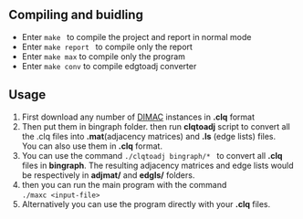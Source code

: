 
## Compiling and buidling
* Enter ```make ``` to compile the project and report in normal mode
* Enter ```make report ``` to compile only the report
* Enter ```make max``` to compile only the program
* Enter ```make conv``` to compile edgtoadj converter
## Usage
1. First download any number of [DIMAC](https://turing.cs.hbg.psu.edu/txn131/clique.html) instances in __.clq__ format
1. Then put them in bingraph folder. then run __clqtoadj__ script to convert 
all the .clq files into __.mat__(adjacency matrices) and __.ls__ (edge lists) files. <br>
You can also use them in __.clq__ format.
1. You can use the command 
  ```./clqtoadj bingraph/* ```
 to convert all __.clq__ files in __bingraph__. The resulting adjacency matrices and edge lists would be respectively in __adjmat/__ and __edgls/__ folders.
1. then you can run the main program with the command <br>
```./maxc <input-file> ```
1. Alternatively you can use the program directly with your __.clq__ files.

